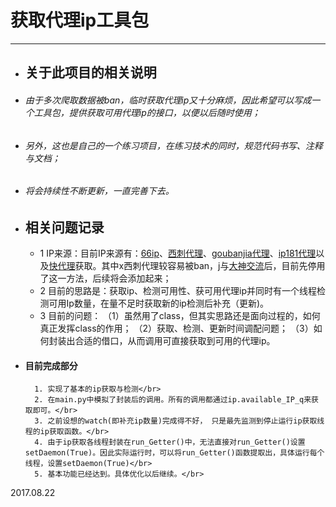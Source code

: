 # 获取代理ip工具包
----

* ## 关于此项目的相关说明


* ###### 由于多次爬取数据被ban，临时获取代理ip又十分麻烦，因此希望可以写成一个工具包，提供获取可用代理ip的接口，以便以后随时使用；

* ###### 另外，这也是自己的一个练习项目，在练习技术的同时，规范代码书写、注释与文档；

* ###### 将会持续性不断更新，一直完善下去。



* ## 相关问题记录
    * 1 IP来源：目前IP来源有：[66ip](http://www.66ip.cn)、[西刺代理](http://www.xicidaili.com)、[goubanjia代理](http://www.goubanjia.com)、[ip181代理](http://www.ip181.com/daili)以及[快代理](http://www.kuaidaili.com)获取。其中x西刺代理较容易被ban，j与[大神交流](https://github.com/jhao104/proxy_pool/issues/57)后，目前先停用了这一方法，后续将会添加起来；
    * 2 目前的思路是：获取ip、检测可用性、获可用代理ip并同时有一个线程检测可用Ip数量，在量不足时获取新的ip检测后补充（更新)。
    * 3 目前的问题：
            （1）虽然用了class，但其实思路还是面向过程的，如何真正发挥class的作用；
            （2）获取、检测、更新时间调配问题；
            （3）如何封装出合适的借口，从而调用可直接获取到可用的代理ip。


* #### 目前完成部分
        1. 实现了基本的ip获取与检测</br>
        2. 在main.py中模拟了封装后的调用。所有的调用都通过ip.available_IP_q来获取即可。</br>
        3. 之前设想的watch(即补充ip数量)完成得不好， 只是最先监测到停止运行ip获取线程的ip获取函数。</br>
        4. 由于ip获取各线程封装在run_Getter()中，无法直接对run_Getter()设置setDaemon(True)。因此实际运行时，可以将run_Getter()函数提取出，具体运行每个线程，设置setDaemon(True)</br>
        5. 基本功能已经达到。具体优化以后继续。</br>


2017.08.22
